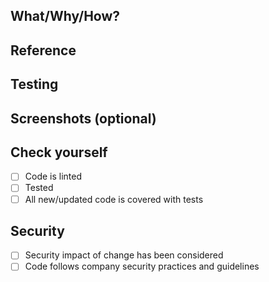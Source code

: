 ## What/Why/How?

## Reference

## Testing

## Screenshots (optional)

## Check yourself

- [ ] Code is linted
- [ ] Tested
- [ ] All new/updated code is covered with tests

## Security

- [ ] Security impact of change has been considered
- [ ] Code follows company security practices and guidelines